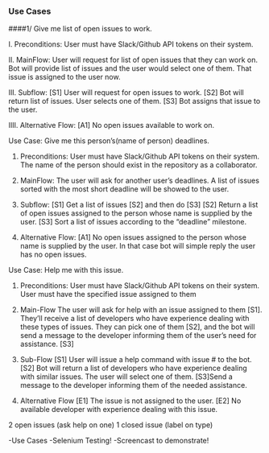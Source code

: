### Use Cases 

####1/ Give me list of open issues to work.

I. Preconditions:
User must have Slack/Github API tokens on their system.

II. MainFlow:
User will request for list of open issues that they can work on. Bot will provide list of issues and the user would select one of them. That issue is assigned to the user now.

III. Subflow:
[S1] User will request for open issues to work.
[S2] Bot will return list of issues. User selects one of them.
[S3] Bot assigns that issue to the user.

IIII. Alternative Flow:
[A1] No open issues available to work on.

Use Case: Give me this person’s(name of person) deadlines.

1. Preconditions:
User must have Slack/Github API tokens on their system.
The name of the person should exist in the repository as a collaborator.

2. MainFlow:
The user will ask for another user’s deadlines. A list of issues sorted with the most short deadline will be showed to the user.

3. Subflow:
[S1] Get a list of issues [S2] and then do [S3]
[S2] Return a list of open issues assigned to the person whose name is supplied by the user.
[S3] Sort a list of issues according to the “deadline” milestone.

4. Alternative Flow:
[A1] No open issues assigned  to the person whose name is supplied by the user. In that case bot will simple reply the user has no open issues.



Use Case: Help me with this issue.

1. Preconditions:
User must have Slack/Github API tokens on their system.
User must have the specified issue assigned to them

2. Main-Flow
The user will ask for help with an issue assigned to them [S1]. They’ll receive a list of developers who have experience dealing with these types of issues. They can pick one of them [S2], and the bot will send a message to the developer informing them of the user’s need for assistance. [S3]

3. Sub-Flow
[S1] User will issue a help command with issue # to the bot.
[S2] Bot will return a list of developers who have experience dealing with similar issues. The user will select one of them.
[S3]Send a message to the developer informing them of the needed assistance.

4. Alternative Flow
[E1] The issue is not assigned to the user.
[E2] No available developer with experience dealing with this issue. 


2 open issues (ask help on one)
1 closed issue (label on type)


-Use Cases
-Selenium Testing! 
-Screencast to demonstrate!

